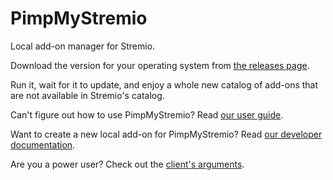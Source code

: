 # PimpMyStremio

Local add-on manager for Stremio.

Download the version for your operating system from [the releases page](https://github.com/illtellyoulater/PimpMyStremio/releases).

Run it, wait for it to update, and enjoy a whole new catalog of add-ons that are not available in Stremio's catalog.

Can't figure out how to use PimpMyStremio? Read [our user guide](./docs/user-guide.md).

Want to create a new local add-on for PimpMyStremio? Read [our developer documentation](./docs/README.md).

Are you a power user? Check out the [client's arguments](./docs/client-arguments.md).
